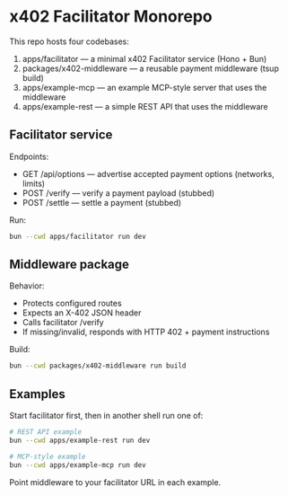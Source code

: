 # x402 Facilitator Monorepo

This repo hosts four codebases:

1. apps/facilitator — a minimal x402 Facilitator service (Hono + Bun)
2. packages/x402-middleware — a reusable payment middleware (tsup build)
3. apps/example-mcp — an example MCP-style server that uses the middleware
4. apps/example-rest — a simple REST API that uses the middleware

## Facilitator service

Endpoints:
- GET /api/options — advertise accepted payment options (networks, limits)
- POST /verify — verify a payment payload (stubbed)
- POST /settle — settle a payment (stubbed)

Run:

```bash
bun --cwd apps/facilitator run dev
```

## Middleware package

Behavior:
- Protects configured routes
- Expects an X-402 JSON header
- Calls facilitator /verify
- If missing/invalid, responds with HTTP 402 + payment instructions

Build:

```bash
bun --cwd packages/x402-middleware run build
```

## Examples

Start facilitator first, then in another shell run one of:

```bash
# REST API example
bun --cwd apps/example-rest run dev

# MCP-style example
bun --cwd apps/example-mcp run dev
```

Point middleware to your facilitator URL in each example.

